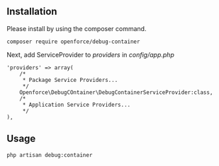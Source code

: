 ## Installation
Please install by using the composer command.

    composer require openforce/debug-container

Next, add ServiceProvider to *providers* in *config/app.php*


    'providers' => array(
        /*
         * Package Service Providers...
         */
        Openforce\DebugCOntainer\DebugContainerServiceProvider:class,
        /*
         * Application Service Providers...
         */
    ),


## Usage

    php artisan debug:container
